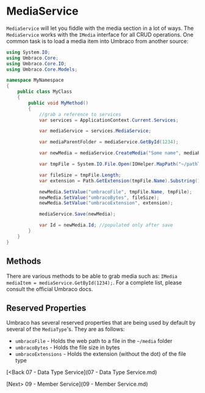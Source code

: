 # MediaService

`MediaService` will let you fiddle with the media section in a lot of ways. The `MediaService` works with the `IMedia` interface for all CRUD operations.  One common task is to load a media item into Umbraco from another source:

```c#
using System.IO;
using Umbraco.Core;
using Umbraco.Core.IO;
using Umbraco.Core.Models;

namespace MyNamespace
{
    public class MyClass
    {
        public void MyMethod()
        {
            //grab a reference to services
            var services = ApplicationContext.Current.Services;

            var mediaService = services.MediaService;

            var mediaParentFolder = mediaService.GetById(1234);

            var newMedia = mediaService.CreateMedia("Some name", mediaParentFolder, "Image");

            var tmpFile = System.IO.File.Open(IOHelper.MapPath("~/pathToImage/someImage.png"), FileMode.Open);

            var fileSize = tmpFile.Length;
            var extension = Path.GetExtension(tmpFile.Name).Substring(1);

            newMedia.SetValue("umbracoFile", tmpFile.Name, tmpFile);
            newMedia.SetValue("umbracoBytes", fileSize);
            newMedia.SetValue("umbracoExtension", extension);

            mediaService.Save(newMedia);

            var Id = newMedia.Id; //populated only after save
        }
    }
}
```

## Methods
There are various methods to be able to grab media such as: `IMedia mediaItem = mediaService.GetById(1234);`.  For a complete list, please consult the official Umbraco docs.

## Reserved Properties
Umbraco has several reserved properties that are being used by default by several of the `MediaType`'s.  They are as follows:

* `umbracoFile` - Holds the web path to a file in the `~/media` folder
* `umbracoBytes` - Holds the file size in bytes
* `umbracoExtensions` - Holds the extension (without the dot) of the file type

[<Back 07 - Data Type Service](07 - Data Type Service.md)

[Next> 09 - Member Service](09 - Member Service.md)
